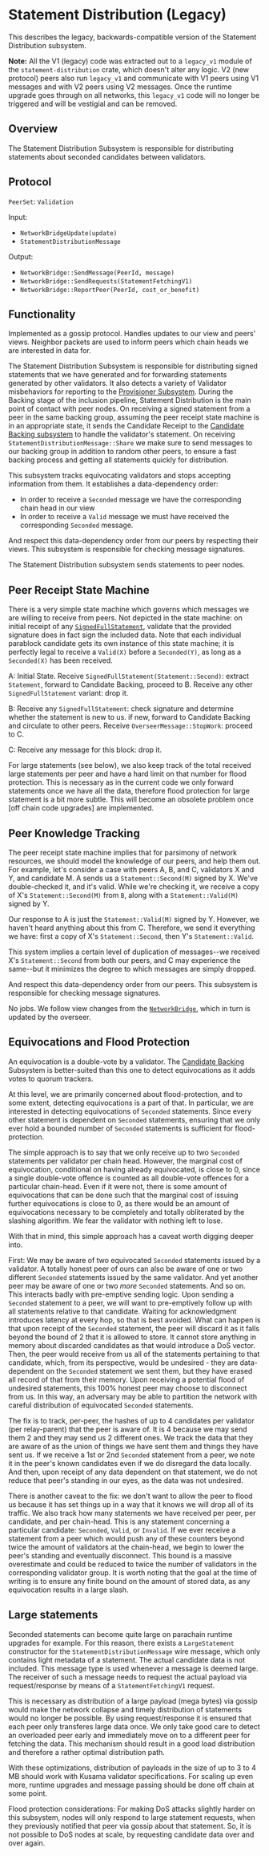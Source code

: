# Statement Distribution (Legacy)

This describes the legacy, backwards-compatible version of the Statement Distribution subsystem.

**Note:** All the V1 (legacy) code was extracted out to a `legacy_v1` module of the `statement-distribution` crate,
which doesn't alter any logic. V2 (new protocol) peers also run `legacy_v1` and communicate with V1 peers using V1
messages and with V2 peers using V2 messages. Once the runtime upgrade goes through on all networks, this `legacy_v1`
code will no longer be triggered and will be vestigial and can be removed.

## Overview

The Statement Distribution Subsystem is responsible for distributing statements about seconded candidates between
validators.

## Protocol

`PeerSet`: `Validation`

Input:

- `NetworkBridgeUpdate(update)`
- `StatementDistributionMessage`

Output:

- `NetworkBridge::SendMessage(PeerId, message)`
- `NetworkBridge::SendRequests(StatementFetchingV1)`
- `NetworkBridge::ReportPeer(PeerId, cost_or_benefit)`

## Functionality

Implemented as a gossip protocol. Handles updates to our view and peers' views. Neighbor packets are used to inform
peers which chain heads we are interested in data for.

The Statement Distribution Subsystem is responsible for distributing signed statements that we have generated and for
forwarding statements generated by other validators. It also detects a variety of Validator misbehaviors for reporting
to the [Provisioner Subsystem](../utility/provisioner.md). During the Backing stage of the inclusion pipeline, Statement
Distribution is the main point of contact with peer nodes. On receiving a signed statement from a peer in the same
backing group, assuming the peer receipt state machine is in an appropriate state, it sends the Candidate Receipt to the
[Candidate Backing subsystem](candidate-backing.md) to handle the validator's statement. On receiving
`StatementDistributionMessage::Share` we make sure to send messages to our backing group in addition to random other
peers, to ensure a fast backing process and getting all statements quickly for distribution.

This subsystem tracks equivocating validators and stops accepting information from them. It establishes a
data-dependency order:

- In order to receive a `Seconded` message we have the corresponding chain head in our view
- In order to receive a `Valid` message we must have received the corresponding `Seconded` message.

And respect this data-dependency order from our peers by respecting their views. This subsystem is responsible for
checking message signatures.

The Statement Distribution subsystem sends statements to peer nodes.

## Peer Receipt State Machine

There is a very simple state machine which governs which messages we are willing to receive from peers. Not depicted in
the state machine: on initial receipt of any [`SignedFullStatement`](../../types/backing.md#signed-statement-type),
validate that the provided signature does in fact sign the included data. Note that each individual parablock candidate
gets its own instance of this state machine; it is perfectly legal to receive a `Valid(X)` before a `Seconded(Y)`, as
long as a `Seconded(X)` has been received.

A: Initial State. Receive `SignedFullStatement(Statement::Second)`: extract `Statement`, forward to Candidate Backing,
proceed to B. Receive any other `SignedFullStatement` variant: drop it.

B: Receive any `SignedFullStatement`: check signature and determine whether the statement is new to us. if new, forward
to Candidate Backing and circulate to other peers. Receive `OverseerMessage::StopWork`: proceed to C.

C: Receive any message for this block: drop it.

For large statements (see below), we also keep track of the total received large statements per peer and have a hard
limit on that number for flood protection. This is necessary as in the current code we only forward statements once we
have all the data, therefore flood protection for large statement is a bit more subtle. This will become an obsolete
problem once [off chain code upgrades] are implemented.

## Peer Knowledge Tracking

The peer receipt state machine implies that for parsimony of network resources, we should model the knowledge of our
peers, and help them out. For example, let's consider a case with peers A, B, and C, validators X and Y, and candidate
M. A sends us a `Statement::Second(M)` signed by X. We've double-checked it, and it's valid. While we're checking it, we
receive a copy of X's `Statement::Second(M)` from `B`, along with a `Statement::Valid(M)` signed by Y.

Our response to A is just the `Statement::Valid(M)` signed by Y. However, we haven't heard anything about this from C.
Therefore, we send it everything we have: first a copy of X's `Statement::Second`, then Y's `Statement::Valid`.

This system implies a certain level of duplication of messages--we received X's `Statement::Second` from both our peers,
and C may experience the same--but it minimizes the degree to which messages are simply dropped.

And respect this data-dependency order from our peers. This subsystem is responsible for checking message signatures.

No jobs. We follow view changes from the [`NetworkBridge`](../utility/network-bridge.md), which in turn is updated by
the overseer.

## Equivocations and Flood Protection

An equivocation is a double-vote by a validator. The [Candidate Backing](candidate-backing.md) Subsystem is
better-suited than this one to detect equivocations as it adds votes to quorum trackers.

At this level, we are primarily concerned about flood-protection, and to some extent, detecting equivocations is a part
of that. In particular, we are interested in detecting equivocations of `Seconded` statements. Since every other
statement is dependent on `Seconded` statements, ensuring that we only ever hold a bounded number of `Seconded`
statements is sufficient for flood-protection.

The simple approach is to say that we only receive up to two `Seconded` statements per validator per chain head.
However, the marginal cost of equivocation, conditional on having already equivocated, is close to 0, since a single
double-vote offence is counted as all double-vote offences for a particular chain-head. Even if it were not, there is
some amount of equivocations that can be done such that the marginal cost of issuing further equivocations is close to
0, as there would be an amount of equivocations necessary to be completely and totally obliterated by the slashing
algorithm. We fear the validator with nothing left to lose.

With that in mind, this simple approach has a caveat worth digging deeper into.

First: We may be aware of two equivocated `Seconded` statements issued by a validator. A totally honest peer of ours can
also be aware of one or two different `Seconded` statements issued by the same validator. And yet another peer may be
aware of one or two _more_ `Seconded` statements. And so on. This interacts badly with pre-emptive sending logic. Upon
sending a `Seconded` statement to a peer, we will want to pre-emptively follow up with all statements relative to that
candidate. Waiting for acknowledgment introduces latency at every hop, so that is best avoided. What can happen is that
upon receipt of the `Seconded` statement, the peer will discard it as it falls beyond the bound of 2 that it is allowed
to store. It cannot store anything in memory about discarded candidates as that would introduce a DoS vector. Then, the
peer would receive from us all of the statements pertaining to that candidate, which, from its perspective, would be
undesired - they are data-dependent on the `Seconded` statement we sent them, but they have erased all record of that
from their memory. Upon receiving a potential flood of undesired statements, this 100% honest peer may choose to
disconnect from us. In this way, an adversary may be able to partition the network with careful distribution of
equivocated `Seconded` statements.

The fix is to track, per-peer, the hashes of up to 4 candidates per validator (per relay-parent) that the peer is aware
of. It is 4 because we may send them 2 and they may send us 2 different ones. We track the data that they are aware of
as the union of things we have sent them and things they have sent us. If we receive a 1st or 2nd `Seconded` statement
from a peer, we note it in the peer's known candidates even if we do disregard the data locally. And then, upon receipt
of any data dependent on that statement, we do not reduce that peer's standing in our eyes, as the data was not
undesired.

There is another caveat to the fix: we don't want to allow the peer to flood us because it has set things up in a way
that it knows we will drop all of its traffic. We also track how many statements we have received per peer, per
candidate, and per chain-head. This is any statement concerning a particular candidate: `Seconded`, `Valid`, or
`Invalid`. If we ever receive a statement from a peer which would push any of these counters beyond twice the amount of
validators at the chain-head, we begin to lower the peer's standing and eventually disconnect. This bound is a massive
overestimate and could be reduced to twice the number of validators in the corresponding validator group. It is worth
noting that the goal at the time of writing is to ensure any finite bound on the amount of stored data, as any
equivocation results in a large slash.

## Large statements

Seconded statements can become quite large on parachain runtime upgrades for example. For this reason, there exists a
`LargeStatement` constructor for the `StatementDistributionMessage` wire message, which only contains light metadata of
a statement. The actual candidate data is not included. This message type is used whenever a message is deemed large.
The receiver of such a message needs to request the actual payload via request/response by means of a
`StatementFetchingV1` request.

This is necessary as distribution of a large payload (mega bytes) via gossip would make the network collapse and timely
distribution of statements would no longer be possible. By using request/response it is ensured that each peer only
transferes large data once. We only take good care to detect an overloaded peer early and immediately move on to a
different peer for fetching the data. This mechanism should result in a good load distribution and therefore a rather
optimal distribution path.

With these optimizations, distribution of payloads in the size of up to 3 to 4 MB should work with Kusama validator
specifications. For scaling up even more, runtime upgrades and message passing should be done off chain at some point.

Flood protection considerations: For making DoS attacks slightly harder on this subsystem, nodes will only respond to
large statement requests, when they previously notified that peer via gossip about that statement. So, it is not
possible to DoS nodes at scale, by requesting candidate data over and over again.
